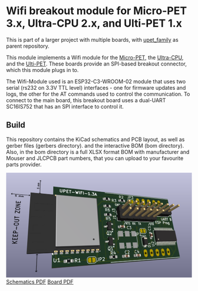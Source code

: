 
# Wifi breakout module for Micro-PET 3.x, Ultra-CPU 2.x, and Ulti-PET 1.x

This is part of a larger project with multiple boards, with [upet_family](https://github.com/fachat/upet_family) as parent repository.

This module implements a Wifi module for the [Micro-PET](https://github.com/fachat/cbm_micropet), the [Ultra-CPU](https://github.com/fachat/csa_ultracpu), and the [Ulti-PET](https://github.com/fachat/cbm_ultipet). These boards provide an SPI-based breakout connector, which this module plugs in to.

The Wifi-Module used is an ESP32-C3-WROOM-02 module that uses two serial (rs232 on 3.3V TTL level) interfaces - one for firmware updates and logs, the other for the AT commands used to control the communication.
To connect to the main board, this breakout board uses a dual-UART SC16IS752 that has an SPI interface to control it.

## Build

This repository contains the KiCad schematics and PCB layout, as well as gerber files (gerbers directory). and the interactive BOM (bom directory).
Also, in the bom directory is a full XLSX format BOM with manufacturer and Mouser and JLCPCB part numbers, that you can upload to your favourite parts provider.

![3D view of the board](images/3dview.png)
[Schematics PDF](UPET-Wifi-Schematics.pdf)
[Board PDF](UPET-Wifi-Board.pdf)

